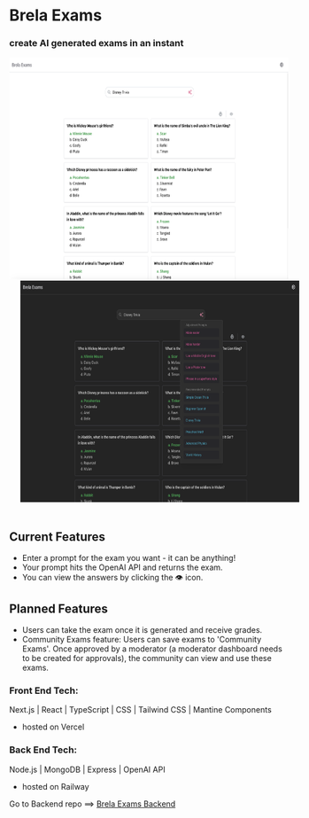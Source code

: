 # Brela Exams
### create AI generated exams in an instant

<div style="text-align: center;">
  <img src="/public/HomeLight05-31-2024.png" alt="Light mode Brela Exams home screen" width="620" height="400" style="margin-right: 20px;"/>
  <img src="/public/HomeDark05-31-2024.png" alt="Dark mode Brela Exams home screen" width="620" height="400" style="margin-left: 20px;"/>
</div>
<br>


## Current Features

- Enter a prompt for the exam you want - it can be anything!
- Your prompt hits the OpenAI API and returns the exam.
- You can view the answers by clicking the 👁 icon.

## Planned Features

- Users can take the exam once it is generated and receive grades.
- Community Exams feature: Users can save exams to 'Community Exams'. Once approved by a moderator (a moderator dashboard needs to be created for approvals), the community can view and use these exams.

### Front End Tech:

Next.js  |  React  |  TypeScript  |  CSS  |  Tailwind CSS  |  Mantine Components

- hosted on Vercel

### Back End Tech:

Node.js  |  MongoDB  |  Express  |  OpenAI API

- hosted on Railway

Go to Backend repo ==> [Brela Exams Backend](https://github.com/Brela/brela-exams-back)
